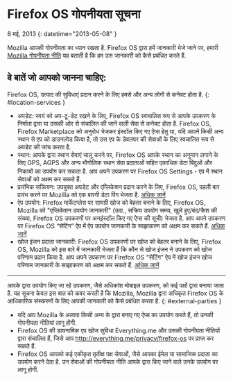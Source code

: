 # Firefox OS गोपनीयता सूचना

8 मई, 2013
{: datetime="2013-05-08" }

Mozilla आपकी गोपनीयता का ध्‍यान रखता है. Firefox OS द्वारा हमें जानकारी भेजे जाने पर, हमारी [Mozilla गोपनीयता नीति](https://www.mozilla.org/privacy/) यह बताती है कि हम उस जानकारी को कैसे प्रबंधित करते हैं.

## वे बातें जो आपको जानना चाहिए:

Firefox OS, उत्पाद की सुविधाएं प्रदान करने के लिए हमसे और अन्य लोगों से कनेक्ट होता है.
{: #location-services }

* अपडेट: स्वयं को अप-टू-डेट रखने के लिए, Firefox OS स्वचालित रूप से आपके उपकरण के निर्माता द्वारा या उसकी ओर से संचालित की जाने वाली सेवा से कनेक्ट होता है. Firefox OS, Firefox Marketplace को अनुरोध भेजकर इंस्टॉल किए गए ऐप्स हेतु या, यदि आपने किसी अन्य स्थान से एप को डाउनलोड किया है, तो उस एप के डेवलपर की सेवाओं के लिए स्वचालित रूप से अपडेट की जांच करता है.
* स्थान: आपके द्वारा स्थान सेवाएं चालू करने पर, Firefox OS आपके स्थान का अनुमान लगाने के लिए GPS, AGPS और अन्य भौगोलिक स्थान सेवा प्रदाताओं सहित एकाधिक डेटा बिंदुओं और निकायों का उपयोग कर सकता है. आप अपने उपकरण पर Firefox OS Settings・एप में स्थान सेवाओं को अक्षम कर सकते हैं.
* प्रारंभिक सक्रियण: उपयुक्त अपडेट और एप्लिकेशन प्रदान करने के लिए, Firefox OS, पहली बार प्रारंभ करने पर Mozilla को एक बारगी डेटा पिंग भेजता है. [अधिक जानें](https://wiki.mozilla.org/FirefoxOS/Metrics)
* ऐप उपयोग: Firefox मार्केटप्लेस पर सामग्री खोज को बेहतर बनाने के लिए, Firefox OS, Mozilla को "एप्लिकेशन उपयोग जानकारी" (उदा., सक्रिय उपयोग समय, खुले हुए/बंद/क्रैश की संख्या, Firefox OS उपकरणों पर अनइंस्टॉल किए गए ऐप्स की सूची) भेजता है. आप अपने उपकरण पर Firefox OS “सेटिंग” ऐप में ऐप उपयोग जानकारी के साझाकरण को अक्षम कर सकते हैं. [अधिक जानें](https://wiki.mozilla.org/FirefoxOS/Metrics/App_Usage)
* खोज इंजन प्रदाता जानकारी: Firefox OS उपकरणों पर खोज को बेहतर बनाने के लिए, Firefox OS, Mozilla को इस बारे में जानकारी भेजता हैं कि कौन से खोज इंजन ने उपकरण को खोज परिणाम प्रदान किया है. आप अपने उपकरण पर Firefox OS “सेटिंग” ऐप में खोज इंजन खोज परिणाम जानकारी के साझाकरण को अक्षम कर सकते हैं. [अधिक जानें](https://wiki.mozilla.org/FirefoxOS/Metrics/App_Usage)

---------------------------------------

आपके द्वारा उपयोग किए जा रहे उपकरण, जैसे अधिकांश मोबाइल उपकरण, को कई पक्षों द्वारा बनाया जाता है. यह सूचना केवल इस बात को कवर करती है कि Mozilla, Mozilla द्वारा अधिकृत Firefox OS के आधिकारिक संस्करणों के लिए आपकी जानकारी को कैसे प्रबंधित करता है.
{: #external-parties }

* यदि आप Mozilla के अलावा किसी अन्य के द्वारा बनाए गए ऐप्स का उपयोग करते हैं, तो उनकी गोपनीयता नीतियां लागू होंगी.
* Firefox OS की डायनामिक एप खोज सुविधा Everything.me और उसकी गोपनीयता नीतियों द्वारा संचालित हैं, जिसे आप <http://everything.me/privacy/firefox-os> पर प्राप्त कर सकते हैं.
* Firefox OS आपको कई एकीकृत तृतीक्ष पक्ष सेवाओं, जैसे आपका ईमेल या सामाजिक प्रदाता का उपयोग करने देता है. उन सेवाओं की गोपनीयता नीति आपके द्वारा किए जाने वाले उनके उपयोग पर लागू होगी.
